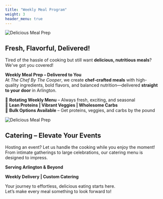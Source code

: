 ```yaml
---
title: "Weekly Meal Program"
weight: 3
header_menu: true
---
```


![Delicious Meal Prep](images/image6.jpg)

## **Fresh, Flavorful, Delivered!**  

Tired of the hassle of cooking but still want **delicious, nutritious meals**? We've got you covered!  

**Weekly Meal Prep – Delivered to You**  
At *The Chef By The Cooper*, we create **chef-crafted meals** with high-quality ingredients, bold flavors, and balanced nutrition—delivered **straight to your door** in Arlington.  

🔹 **Rotating Weekly Menu** – Always fresh, exciting, and seasonal  
🔹 **Lean Proteins | Vibrant Veggies | Wholesome Carbs**  
🔹 **Bulk Options Available** – Get proteins, veggies, and carbs by the pound  

![Delicious Meal Prep](images/image10.jpg)

## **Catering – Elevate Your Events**  
Hosting an event? Let us handle the cooking while you enjoy the moment! From intimate gatherings to large celebrations, our catering menu is designed to impress.  

**Serving Arlington & Beyond**  

**Weekly Delivery | Custom Catering**  

Your journey to effortless, delicious eating starts here.  
Let’s make every meal something to look forward to!  

